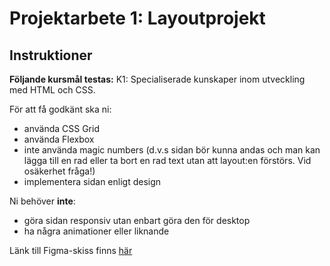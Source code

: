 # Projektarbete 1: Layoutprojekt

## Instruktioner
**Följande kursmål testas:**
K1: Specialiserade kunskaper inom utveckling med HTML och CSS.

För att få godkänt ska ni:
* använda CSS Grid
* använda Flexbox
* inte använda magic numbers (d.v.s sidan bör kunna andas och man kan lägga till en rad eller ta bort en rad text utan att layout:en förstörs. Vid osäkerhet fråga!)
* implementera sidan enligt design

Ni behöver **inte**:
* göra sidan responsiv utan enbart göra den för desktop 
* ha några animationer eller liknande

Länk till Figma-skiss finns [här](https://www.figma.com/file/ZYWkmQTW5XFMAHXuSAAOaqFQ/Insurance-grid?node-id=0%3A1)